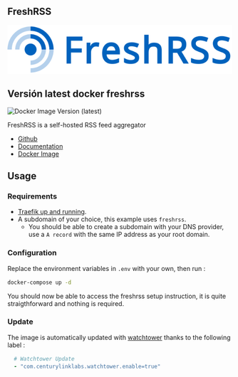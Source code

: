 ## FreshRSS

<p align="center">
    <a href="https://freshrss.github.io/FreshRSS/en/admins/01_Index.html">
        <img src="https://github.com/JuanRodenas/Docker-container-selfhosted/blob/main/freshrss/freshrss.png" alt="freshrss">
    </a>
    <br>
</p>
<!-- markdownlint-enable MD033 -->


## Versión latest docker freshrss
![Docker Image Version (latest)](https://img.shields.io/docker/v/linuxserver/freshrss?arch=amd64&color=blue&logo=docker&logoColor=blue&style=for-the-badge)

FreshRSS is a self-hosted RSS feed aggregator

* [Github](https://github.com/FreshRSS/FreshRSS)
* [Documentation](https://freshrss.github.io/FreshRSS/en/admins/01_Index.html)
* [Docker Image](https://hub.docker.com/r/linuxserver/freshrss)

## Usage

### Requirements

* [Traefik up and running](https://github.com/JuanRodenas/Docker-container-selfhosted/tree/main/traefik).
* A subdomain of your choice, this example uses `freshrss`.
  * You should be able to create a subdomain with your DNS provider, use a `A record` with the same IP address as your root domain.

### Configuration

Replace the environment variables in `.env` with your own, then run :

```bash
docker-compose up -d
```

You should now be able to access the freshrss setup instruction, it is quite straigthforward and nothing is required. 

### Update

The image is automatically updated with [watchtower](https://github.com/JuanRodenas/Docker-container-selfhosted/tree/main/watchtower) thanks to the following label :

```yaml
  # Watchtower Update
  - "com.centurylinklabs.watchtower.enable=true"
```

